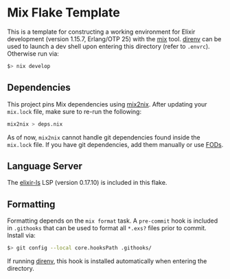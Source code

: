 # Mix Flake Template

This is a template for constructing a working environment for Elixir development
(version 1.15.7, Erlang/OTP 25) with the [mix](https://hexdocs.pm/mix/1.12/Mix.html)
tool. [direnv](https://direnv.net/) can be used to launch a dev shell upon
entering this directory (refer to `.envrc`). Otherwise run via:
```bash
$> nix develop
```

## Dependencies

This project pins Mix dependencies using [mix2nix](https://github.com/ydlr/mix2nix).
After updating your `mix.lock` file, make sure to re-run the following:
```bash
mix2nix > deps.nix
```
As of now, `mix2nix` cannot handle git dependencies found inside the `mix.lock`
file. If you have git dependencies, add them manually or use
[FODs](https://nixos.org/manual/nixpkgs/stable/#packaging-beam-applications).

## Language Server

The [elixir-ls](https://github.com/elixir-lsp/elixir-ls) LSP (version 0.17.10)
is included in this flake.

## Formatting

Formatting depends on the `mix format` task. A `pre-commit` hook is included in
`.githooks` that can be used to format all `*.exs?` files prior to commit.
Install via:
```bash
$> git config --local core.hooksPath .githooks/
```
If running [direnv](https://direnv.net/), this hook is installed automatically
when entering the directory.
